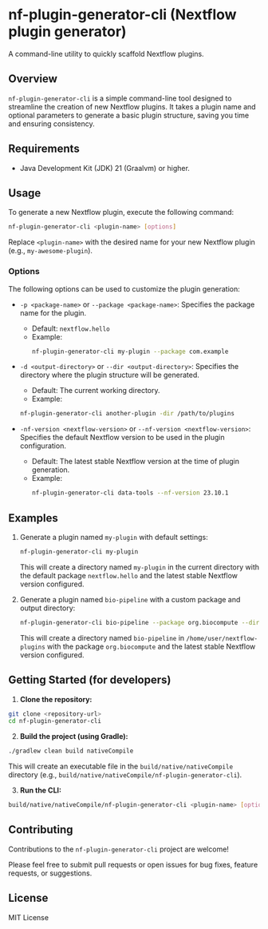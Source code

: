 # nf-plugin-generator-cli (Nextflow plugin generator)

A command-line utility to quickly scaffold Nextflow plugins.

## Overview

`nf-plugin-generator-cli` is a simple command-line tool designed to streamline the creation of new Nextflow plugins. 
It takes a plugin name and optional parameters to generate a basic plugin structure, saving you time and ensuring consistency.

## Requirements

- Java Development Kit (JDK) 21 (Graalvm) or higher.

## Usage

To generate a new Nextflow plugin, execute the following command:

```bash
nf-plugin-generator-cli <plugin-name> [options]
```

Replace `<plugin-name>` with the desired name for your new Nextflow plugin (e.g., `my-awesome-plugin`).

### Options

The following options can be used to customize the plugin generation:

-   `-p <package-name>` or `--package <package-name>`: Specifies the package name for the plugin.
    -   Default: `nextflow.hello`
    -   Example:
        ```bash
        nf-plugin-generator-cli my-plugin --package com.example
        ```

  -   `-d <output-directory>` or `--dir <output-directory>`: Specifies the directory where the plugin structure will be generated.
      -   Default: The current working directory.
      -   Example:
        ```bash
        nf-plugin-generator-cli another-plugin -dir /path/to/plugins
        ```

-   `-nf-version <nextflow-version>` or `--nf-version <nextflow-version>`: Specifies the default Nextflow version to be used in the plugin configuration.
    -   Default: The latest stable Nextflow version at the time of plugin generation.
    -   Example:
        ```bash
        nf-plugin-generator-cli data-tools --nf-version 23.10.1
        ```

## Examples

1.  Generate a plugin named `my-plugin` with default settings:

    ```bash
    nf-plugin-generator-cli my-plugin
    ```

    This will create a directory named `my-plugin` in the current directory with the default package `nextflow.hello` and the latest stable Nextflow version configured.

2.  Generate a plugin named `bio-pipeline` with a custom package and output directory:

    ```bash
    nf-plugin-generator-cli bio-pipeline --package org.biocompute --dir /home/user/nextflow-plugins
    ```

    This will create a directory named `bio-pipeline` in `/home/user/nextflow-plugins` with the package `org.biocompute` and the latest stable Nextflow version configured.


## Getting Started (for developers)

1.  **Clone the repository:**

```bash
git clone <repository-url>
cd nf-plugin-generator-cli
```

2.  **Build the project (using Gradle):**

```bash
./gradlew clean build nativeCompile
```

This will create an executable file in the `build/native/nativeCompile` directory (e.g., `build/native/nativeCompile/nf-plugin-generator-cli`).

3.  **Run the CLI:**

```bash
build/native/nativeCompile/nf-plugin-generator-cli <plugin-name> [options]
```

## Contributing

Contributions to the `nf-plugin-generator-cli` project are welcome! 

Please feel free to submit pull requests or open issues for bug fixes, feature requests, or suggestions.

## License

MIT License